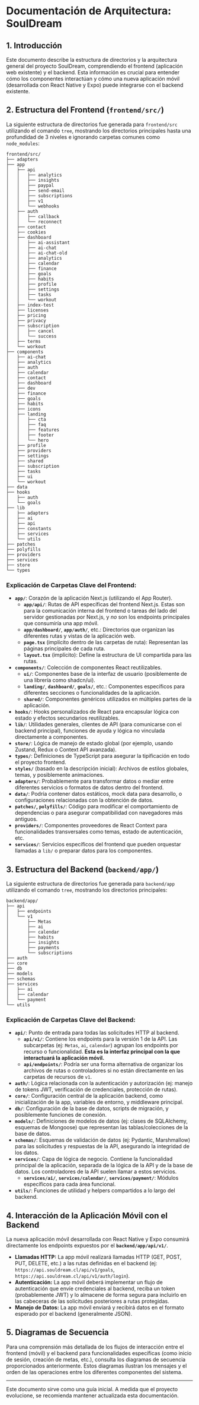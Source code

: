 # Documentación de Arquitectura: SoulDream

## 1. Introducción

Este documento describe la estructura de directorios y la arquitectura general del proyecto SoulDream, comprendiendo el frontend (aplicación web existente) y el backend. Esta información es crucial para entender cómo los componentes interactúan y cómo una nueva aplicación móvil (desarrollada con React Native y Expo) puede integrarse con el backend existente.

## 2. Estructura del Frontend (`frontend/src/`)

La siguiente estructura de directorios fue generada para `frontend/src` utilizando el comando `tree`, mostrando los directorios principales hasta una profundidad de 3 niveles e ignorando carpetas comunes como `node_modules`:

```
frontend/src/
├── adapters
├── app
│   ├── api
│   │   ├── analytics
│   │   ├── insights
│   │   ├── paypal
│   │   ├── send-email
│   │   ├── subscriptions
│   │   ├── v1
│   │   └── webhooks
│   ├── auth
│   │   ├── callback
│   │   └── reconnect
│   ├── contact
│   ├── cookies
│   ├── dashboard
│   │   ├── ai-assistant
│   │   ├── ai-chat
│   │   ├── ai-chat-old
│   │   ├── analytics
│   │   ├── calendar
│   │   ├── finance
│   │   ├── goals
│   │   ├── habits
│   │   ├── profile
│   │   ├── settings
│   │   ├── tasks
│   │   └── workout
│   ├── index-test
│   ├── licenses
│   ├── pricing
│   ├── privacy
│   ├── subscription
│   │   ├── cancel
│   │   └── success
│   ├── terms
│   └── workout
├── components
│   ├── ai-chat
│   ├── analytics
│   ├── auth
│   ├── calendar
│   ├── contact
│   ├── dashboard
│   ├── dev
│   ├── finance
│   ├── goals
│   ├── habits
│   ├── icons
│   ├── landing
│   │   ├── cta
│   │   ├── faq
│   │   ├── features
│   │   ├── footer
│   │   └── hero
│   ├── profile
│   ├── providers
│   ├── settings
│   ├── shared
│   ├── subscription
│   ├── tasks
│   ├── ui
│   └── workout
├── data
├── hooks
│   ├── auth
│   └── goals
├── lib
│   ├── adapters
│   ├── ai
│   ├── api
│   ├── constants
│   ├── services
│   └── utils
├── patches
├── polyfills
├── providers
├── services
├── store
└── types
```

### Explicación de Carpetas Clave del Frontend:

*   **`app/`**: Corazón de la aplicación Next.js (utilizando el App Router).
    *   **`app/api/`**: Rutas de API específicas del frontend Next.js. Estas son para la comunicación interna del frontend o tareas del lado del servidor gestionadas por Next.js, y *no* son los endpoints principales que consumiría una app móvil.
    *   **`app/dashboard/`**, **`app/auth/`**, etc.: Directorios que organizan las diferentes rutas y vistas de la aplicación web.
    *   **`page.tsx`** (implícito dentro de las carpetas de ruta): Representan las páginas principales de cada ruta.
    *   **`layout.tsx`** (implícito): Define la estructura de UI compartida para las rutas.
*   **`components/`**: Colección de componentes React reutilizables.
    *   **`ui/`**: Componentes base de la interfaz de usuario (posiblemente de una librería como shadcn/ui).
    *   **`landing/`**, **`dashboard/`**, **`goals/`**, etc.: Componentes específicos para diferentes secciones o funcionalidades de la aplicación.
    *   **`shared/`**: Componentes genéricos utilizados en múltiples partes de la aplicación.
*   **`hooks/`**: Hooks personalizados de React para encapsular lógica con estado y efectos secundarios reutilizables.
*   **`lib/`**: Utilidades generales, clientes de API (para comunicarse con el backend principal), funciones de ayuda y lógica no vinculada directamente a componentes.
*   **`store/`**: Lógica de manejo de estado global (por ejemplo, usando Zustand, Redux o Context API avanzada).
*   **`types/`**: Definiciones de TypeScript para asegurar la tipificación en todo el proyecto frontend.
*   **`styles/`** (basado en la descripción inicial): Archivos de estilos globales, temas, y posiblemente animaciones.
*   **`adapters/`**: Probablemente para transformar datos o mediar entre diferentes servicios o formatos de datos dentro del frontend.
*   **`data/`**: Podría contener datos estáticos, mock data para desarrollo, o configuraciones relacionadas con la obtención de datos.
*   **`patches/`, `polyfills/`**: Código para modificar el comportamiento de dependencias o para asegurar compatibilidad con navegadores más antiguos.
*   **`providers/`**: Componentes proveedores de React Context para funcionalidades transversales como temas, estado de autenticación, etc.
*   **`services/`**: Servicios específicos del frontend que pueden orquestar llamadas a `lib/` o preparar datos para los componentes.

## 3. Estructura del Backend (`backend/app/`)

La siguiente estructura de directorios fue generada para `backend/app` utilizando el comando `tree`, mostrando los directorios principales:

```
backend/app/
├── api
│   ├── endpoints
│   └── v1
│       ├── Metas 
│       ├── ai
│       ├── calendar
│       ├── habits
│       ├── insights
│       ├── payments
│       └── subscriptions
├── auth
├── core
├── db
├── models
├── schemas
├── services
│   ├── ai
│   ├── calendar
│   └── payment
└── utils
```

### Explicación de Carpetas Clave del Backend:

*   **`api/`**: Punto de entrada para todas las solicitudes HTTP al backend.
    *   **`api/v1/`**: Contiene los endpoints para la versión 1 de la API. Las subcarpetas (ej: `Metas`, `ai`, `calendar`) agrupan los endpoints por recurso o funcionalidad. **Esta es la interfaz principal con la que interactuará la aplicación móvil.**
    *   **`api/endpoints/`**: Podría ser una forma alternativa de organizar los archivos de rutas o controladores si no están directamente en las carpetas de recursos de `v1`.
*   **`auth/`**: Lógica relacionada con la autenticación y autorización (ej: manejo de tokens JWT, verificación de credenciales, protección de rutas).
*   **`core/`**: Configuración central de la aplicación backend, como inicialización de la app, variables de entorno, y middleware principal.
*   **`db/`**: Configuración de la base de datos, scripts de migración, y posiblemente funciones de conexión.
*   **`models/`**: Definiciones de modelos de datos (ej: clases de SQLAlchemy, esquemas de Mongoose) que representan las tablas/colecciones de la base de datos.
*   **`schemas/`**: Esquemas de validación de datos (ej: Pydantic, Marshmallow) para las solicitudes y respuestas de la API, asegurando la integridad de los datos.
*   **`services/`**: Capa de lógica de negocio. Contiene la funcionalidad principal de la aplicación, separada de la lógica de la API y de la base de datos. Los controladores de la API suelen llamar a estos servicios.
    *   **`services/ai/`**, **`services/calendar/`**, **`services/payment/`**: Módulos específicos para cada área funcional.
*   **`utils/`**: Funciones de utilidad y helpers compartidos a lo largo del backend.

## 4. Interacción de la Aplicación Móvil con el Backend

La nueva aplicación móvil desarrollada con React Native y Expo consumirá directamente los endpoints expuestos por el **`backend/app/api/v1/`**.

*   **Llamadas HTTP:** La app móvil realizará llamadas HTTP (GET, POST, PUT, DELETE, etc.) a las rutas definidas en el backend (ej: `https://api.souldream.cl/api/v1/goals`, `https://api.souldream.cl/api/v1/auth/login`).
*   **Autenticación:** La app móvil deberá implementar un flujo de autenticación que envíe credenciales al backend, reciba un token (probablemente JWT) y lo almacene de forma segura para incluirlo en las cabeceras de las solicitudes posteriores a rutas protegidas.
*   **Manejo de Datos:** La app móvil enviará y recibirá datos en el formato esperado por el backend (generalmente JSON).

## 5. Diagramas de Secuencia

Para una comprensión más detallada de los flujos de interacción entre el frontend (móvil) y el backend para funcionalidades específicas (como inicio de sesión, creación de metas, etc.), consulta los diagramas de secuencia proporcionados anteriormente. Estos diagramas ilustran los mensajes y el orden de las operaciones entre los diferentes componentes del sistema.

---

Este documento sirve como una guía inicial. A medida que el proyecto evolucione, se recomienda mantener actualizada esta documentación. 